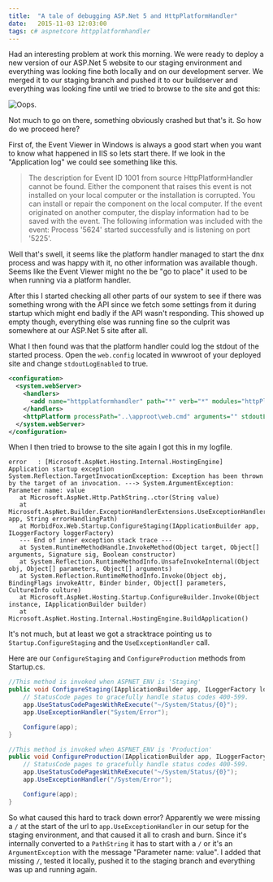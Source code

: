 ```yaml
---
title:  "A tale of debugging ASP.Net 5 and HttpPlatformHandler"
date:   2015-11-03 12:03:00
tags: c# aspnetcore httpplatformhandler
---
```


Had an interesting problem at work this morning. We were ready to deploy a new version of our ASP.Net 5 website to our staging environment and everything was looking fine both locally and on our development server. We merged it to our staging branch and pushed it to our buildserver and everything was looking fine until we tried to browse to the site and got this:

![Oops.](/assets/vnext-error.png)

Not much to go on there, something obviously crashed but that's it. So how do we proceed here?

First of, the Event Viewer in Windows is always a good start when you want to know what happened in IIS so lets start there. If we look in the "Application log" we could see something like this.

> The description for Event ID 1001 from source HttpPlatformHandler cannot be found. Either the component that raises this event is not installed on your local computer or the installation is corrupted. You can install or repair the component on the local computer.
> If the event originated on another computer, the display information had to be saved with the event.
> The following information was included with the event: 
> Process '5624' started successfully and is listening on port '5225'.

Well that's swell, it seems like the platform handler managed to start the dnx process and was happy with it, no other information was available though. Seems like the Event Viewer might no the be "go to place" it used to be when running via a platform handler.

After this I started checking all other parts of our system to see if there was something wrong with the API since we fetch some settings from it during startup which might end badly if the API wasn't responding. This showed up empty though, everything else was running fine so the culprit was somewhere at our ASP.Net 5 site after all.

What I then found was that the platform handler could log the stdout of the started process. Open the `web.config` located in wwwroot of your deployed site and change `stdoutLogEnabled` to true.

```xml
<configuration>
  <system.webServer>
    <handlers>
      <add name="httpplatformhandler" path="*" verb="*" modules="httpPlatformHandler" resourceType="Unspecified" />
    </handlers>
    <httpPlatform processPath="..\approot\web.cmd" arguments="" stdoutLogEnabled="true" stdoutLogFile="..\logs\httpplatform-stdout" startupTimeLimit="3600"></httpPlatform>
  </system.webServer>
</configuration>
```

When I then tried to browse to the site again I got this in my logfile.

    error   : [Microsoft.AspNet.Hosting.Internal.HostingEngine] Application startup exception
    System.Reflection.TargetInvocationException: Exception has been thrown by the target of an invocation. ---> System.ArgumentException: 
    Parameter name: value
       at Microsoft.AspNet.Http.PathString..ctor(String value)
       at Microsoft.AspNet.Builder.ExceptionHandlerExtensions.UseExceptionHandler(IApplicationBuilder app, String errorHandlingPath)
       at MorbidFox.Web.Startup.ConfigureStaging(IApplicationBuilder app, ILoggerFactory loggerFactory)
       --- End of inner exception stack trace ---
       at System.RuntimeMethodHandle.InvokeMethod(Object target, Object[] arguments, Signature sig, Boolean constructor)
       at System.Reflection.RuntimeMethodInfo.UnsafeInvokeInternal(Object obj, Object[] parameters, Object[] arguments)
       at System.Reflection.RuntimeMethodInfo.Invoke(Object obj, BindingFlags invokeAttr, Binder binder, Object[] parameters, CultureInfo culture)
       at Microsoft.AspNet.Hosting.Startup.ConfigureBuilder.Invoke(Object instance, IApplicationBuilder builder)
       at Microsoft.AspNet.Hosting.Internal.HostingEngine.BuildApplication()

It's not much, but at least we got a stracktrace pointing us to `Startup.ConfigureStaging` and the `UseExceptionHandler` call.

Here are our `ConfigureStaging` and `ConfigureProduction` methods from Startup.cs.

```c#
//This method is invoked when ASPNET_ENV is 'Staging'
public void ConfigureStaging(IApplicationBuilder app, ILoggerFactory loggerFactory) {
    // StatusCode pages to gracefully handle status codes 400-599.
    app.UseStatusCodePagesWithReExecute("~/System/Status/{0}");
    app.UseExceptionHandler("System/Error");

    Configure(app);
}

//This method is invoked when ASPNET_ENV is 'Production'
public void ConfigureProduction(IApplicationBuilder app, ILoggerFactory loggerFactory) {
    // StatusCode pages to gracefully handle status codes 400-599.
    app.UseStatusCodePagesWithReExecute("~/System/Status/{0}");
    app.UseExceptionHandler("/System/Error");

    Configure(app);
}
```

So what caused this hard to track down error? Apparently we were missing a `/` at the start of the url to `app.UseExceptionHandler` in our setup for the staging environment, and that caused it all to crash and burn. Since it's internally converted to a `PathString` it has to start with a `/` or it's an `ArgumentException` with the message "Parameter name: value". I added that missing `/`, tested it locally, pushed it to the staging branch and everything was up and running again. 
